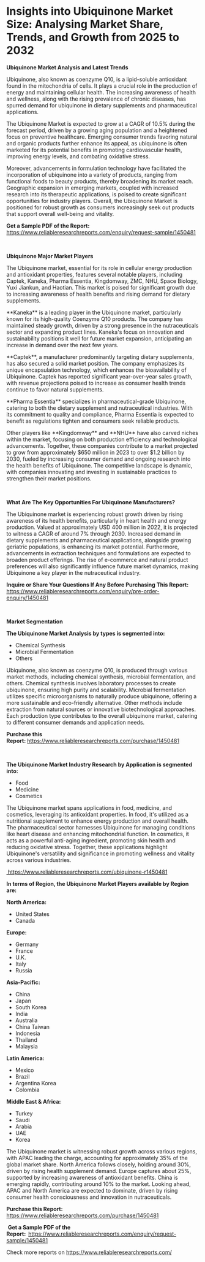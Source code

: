 <p><h1>Insights into Ubiquinone Market Size: Analysing Market Share, Trends, and Growth from 2025 to 2032</h1></p><p><strong>Ubiquinone Market Analysis and Latest Trends</strong></p>
<p><p>Ubiquinone, also known as coenzyme Q10, is a lipid-soluble antioxidant found in the mitochondria of cells. It plays a crucial role in the production of energy and maintaining cellular health. The increasing awareness of health and wellness, along with the rising prevalence of chronic diseases, has spurred demand for ubiquinone in dietary supplements and pharmaceutical applications.</p><p>The Ubiquinone Market is expected to grow at a CAGR of 10.5% during the forecast period, driven by a growing aging population and a heightened focus on preventive healthcare. Emerging consumer trends favoring natural and organic products further enhance its appeal, as ubiquinone is often marketed for its potential benefits in promoting cardiovascular health, improving energy levels, and combating oxidative stress.</p><p>Moreover, advancements in formulation technology have facilitated the incorporation of ubiquinone into a variety of products, ranging from functional foods to beauty products, thereby broadening its market reach. Geographic expansion in emerging markets, coupled with increased research into its therapeutic applications, is poised to create significant opportunities for industry players. Overall, the Ubiquinone Market is positioned for robust growth as consumers increasingly seek out products that support overall well-being and vitality.</p></p>
<p><strong>Get a Sample PDF of the Report:&nbsp;</strong> <a href="https://www.reliableresearchreports.com/enquiry/request-sample/1450481?utm_campaign=3028&utm_medium=2&utm_source=Github&utm_content=ia&utm_term=08032025&utm_id=ubiquinone">https://www.reliableresearchreports.com/enquiry/request-sample/1450481</a></p>
<p>&nbsp;</p>
<p><strong>Ubiquinone Major Market Players</strong></p>
<p><p>The Ubiquinone market, essential for its role in cellular energy production and antioxidant properties, features several notable players, including Captek, Kaneka, Pharma Essentia, Kingdomway, ZMC, NHU, Space Biology, Yuxi Jiankun, and Haotian. This market is poised for significant growth due to increasing awareness of health benefits and rising demand for dietary supplements.</p><p>**Kaneka** is a leading player in the Ubiquinone market, particularly known for its high-quality Coenzyme Q10 products. The company has maintained steady growth, driven by a strong presence in the nutraceuticals sector and expanding product lines. Kaneka's focus on innovation and sustainability positions it well for future market expansion, anticipating an increase in demand over the next few years.</p><p>**Captek**, a manufacturer predominantly targeting dietary supplements, has also secured a solid market position. The company emphasizes its unique encapsulation technology, which enhances the bioavailability of Ubiquinone. Captek has reported significant year-over-year sales growth, with revenue projections poised to increase as consumer health trends continue to favor natural supplements.</p><p>**Pharma Essentia** specializes in pharmaceutical-grade Ubiquinone, catering to both the dietary supplement and nutraceutical industries. With its commitment to quality and compliance, Pharma Essentia is expected to benefit as regulations tighten and consumers seek reliable products.</p><p>Other players like **Kingdomway** and **NHU** have also carved niches within the market, focusing on both production efficiency and technological advancements. Together, these companies contribute to a market projected to grow from approximately $650 million in 2023 to over $1.2 billion by 2030, fueled by increasing consumer demand and ongoing research into the health benefits of Ubiquinone. The competitive landscape is dynamic, with companies innovating and investing in sustainable practices to strengthen their market positions.</p></p>
<p>&nbsp;</p>
<p><strong>What Are The Key Opportunities For Ubiquinone Manufacturers?</strong></p>
<p><p>The Ubiquinone market is experiencing robust growth driven by rising awareness of its health benefits, particularly in heart health and energy production. Valued at approximately USD 400 million in 2022, it is projected to witness a CAGR of around 7% through 2030. Increased demand in dietary supplements and pharmaceutical applications, alongside growing geriatric populations, is enhancing its market potential. Furthermore, advancements in extraction techniques and formulations are expected to broaden product offerings. The rise of e-commerce and natural product preferences will also significantly influence future market dynamics, making Ubiquinone a key player in the nutraceutical industry.</p></p>
<p><strong>Inquire or Share Your Questions If Any Before Purchasing This Report:</strong> <a href="https://www.reliableresearchreports.com/enquiry/pre-order-enquiry/1450481?utm_campaign=3028&utm_medium=2&utm_source=Github&utm_content=ia&utm_term=08032025&utm_id=ubiquinone">https://www.reliableresearchreports.com/enquiry/pre-order-enquiry/1450481</a></p>
<p>&nbsp;</p>
<p><strong>Market Segmentation</strong></p>
<p><strong>The Ubiquinone Market Analysis by types is segmented into:</strong></p>
<p><ul><li>Chemical Synthesis</li><li>Microbial Fermentation</li><li>Others</li></ul></p>
<p><p>Ubiquinone, also known as coenzyme Q10, is produced through various market methods, including chemical synthesis, microbial fermentation, and others. Chemical synthesis involves laboratory processes to create ubiquinone, ensuring high purity and scalability. Microbial fermentation utilizes specific microorganisms to naturally produce ubiquinone, offering a more sustainable and eco-friendly alternative. Other methods include extraction from natural sources or innovative biotechnological approaches. Each production type contributes to the overall ubiquinone market, catering to different consumer demands and application needs.</p></p>
<p><strong>Purchase this Report:&nbsp;</strong><a href="https://www.reliableresearchreports.com/purchase/1450481?utm_campaign=3028&utm_medium=2&utm_source=Github&utm_content=ia&utm_term=08032025&utm_id=ubiquinone">https://www.reliableresearchreports.com/purchase/1450481</a></p>
<p>&nbsp;</p>
<p><strong>The Ubiquinone Market Industry Research by Application is segmented into:</strong></p>
<p><ul><li>Food</li><li>Medicine</li><li>Cosmetics</li></ul></p>
<p><p>The Ubiquinone market spans applications in food, medicine, and cosmetics, leveraging its antioxidant properties. In food, it's utilized as a nutritional supplement to enhance energy production and overall health. The pharmaceutical sector harnesses Ubiquinone for managing conditions like heart disease and enhancing mitochondrial function. In cosmetics, it acts as a powerful anti-aging ingredient, promoting skin health and reducing oxidative stress. Together, these applications highlight Ubiquinone's versatility and significance in promoting wellness and vitality across various industries.</p></p>
<p><a href="https://www.reliableresearchreports.com/ubiquinone-r1450481?utm_campaign=3028&utm_medium=2&utm_source=Github&utm_content=ia&utm_term=08032025&utm_id=ubiquinone">&nbsp;https://www.reliableresearchreports.com/ubiquinone-r1450481</a></p>
<p><strong>In terms of Region, the Ubiquinone Market Players available by Region are:</strong></p>
<p>
    <p> <strong> North America: </strong>
        <ul>
            <li>United States</li>
            <li>Canada</li>
        </ul>
        </p> 
    <p> <strong> Europe: </strong>
        <ul>
            <li>Germany</li>
            <li>France</li>
            <li>U.K.</li>
            <li>Italy</li>
            <li>Russia</li>
        </ul>
        </p> 
    <p> <strong> Asia-Pacific: </strong>
        <ul>
            <li>China</li>
            <li>Japan</li>
            <li>South Korea</li>
            <li>India</li>
            <li>Australia</li>
            <li>China Taiwan</li>
            <li>Indonesia</li>
            <li>Thailand</li>
            <li>Malaysia</li>
        </ul>
        </p> 
    <p> <strong> Latin America: </strong>
        <ul>
            <li>Mexico</li>
            <li>Brazil</li>
            <li>Argentina Korea</li>
            <li>Colombia</li>
        </ul>
        </p> 
    <p> <strong> Middle East & Africa: </strong>
        <ul>
            <li>Turkey</li>
            <li>Saudi</li>
            <li>Arabia</li>
            <li>UAE</li>
            <li>Korea</li>
        </ul>
    </p>
    </p>
<p><p>The Ubiquinone market is witnessing robust growth across various regions, with APAC leading the charge, accounting for approximately 35% of the global market share. North America follows closely, holding around 30%, driven by rising health supplement demand. Europe captures about 25%, supported by increasing awareness of antioxidant benefits. China is emerging rapidly, contributing around 10% to the market. Looking ahead, APAC and North America are expected to dominate, driven by rising consumer health consciousness and innovation in nutraceuticals.</p></p>
<p><strong>Purchase this Report: </strong><a href="https://www.reliableresearchreports.com/purchase/1450481?utm_campaign=3028&utm_medium=2&utm_source=Github&utm_content=ia&utm_term=08032025&utm_id=ubiquinone">https://www.reliableresearchreports.com/purchase/1450481</a></p>
<p>&nbsp;<strong>Get a Sample PDF of the Report:&nbsp;&nbsp;</strong><a href="https://www.reliableresearchreports.com/enquiry/request-sample/1450481?utm_campaign=3028&utm_medium=2&utm_source=Github&utm_content=ia&utm_term=08032025&utm_id=ubiquinone">https://www.reliableresearchreports.com/enquiry/request-sample/1450481</a></p>
<p><strong></strong></p>
<p>Check more reports on <a href="https://www.reliableresearchreports.com/?utm_campaign=3028&utm_medium=2&utm_source=Github&utm_content=ia&utm_term=08032025&utm_id=ubiquinone">https://www.reliableresearchreports.com/</a></p>